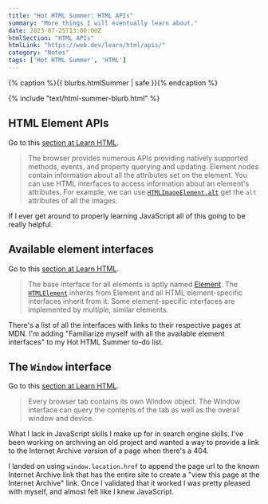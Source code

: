 ```yaml
---
title: "Hot HTML Summer: HTML APIs"
summary: "More things I will eventually learn about."
date: 2023-07-25T13:00:00Z
htmlSection: "HTML APIs"
htmlLink: "https://web.dev/learn/html/apis/"
category: "Notes"
tags: ['Hot HTML Summer', 'HTML']
---
```

{% caption %}{{ blurbs.htmlSummer | safe }}{% endcaption %}

{% include "text/html-summer-blurb.html" %}

## HTML Element APIs

Go to this [section at Learn HTML](https://web.dev/learn/html/apis/#html-element-apis).

> The browser provides numerous APIs providing natively supported methods, events, and property querying and updating. Element nodes contain information about all the attributes set on the element. You can use HTML interfaces to access information about an element's attributes. For example, we can use [`HTMLImageElement.alt`](https://developer.mozilla.org/docs/Web/API/HTMLImageElement/alt) get the `alt` attributes of all the images.

If I ever get around to properly learning JavaScript all of this going to be really helpful.

## Available element interfaces

Go to this [section at Learn HTML](https://web.dev/learn/html/apis/#available-element-interfaces).

> The base interface for all elements is aptly named [Element](https://developer.mozilla.org/docs/Web/API/Element). The [`HTMLElement`](https://developer.mozilla.org/docs/Web/API/HTMLElement) inherits from Element and all HTML element-specific interfaces inherit from it. Some element-specific interfaces are implemented by multiple, similar elements.

There's a list of all the interfaces with links to their respective pages at MDN. I'm adding "Familiarize myself with all the available element interfaces" to my Hot HTML Summer to-do list.

## The `Window` interface

Go to this [section at Learn HTML](https://web.dev/learn/html/apis/#the-window-interface).

> Every browser tab contains its own Window object. The Window interface can query the contents of the tab as well as the overall window and device.

What I lack in JavaScript skills I make up for in search engine skills. I've been working on archiving an old project and wanted a way to provide a link to the Internet Archive version of a page when there's a 404. 

I landed on using `window.location.href` to append the page url to the known Internet Archive link that has the entire site to create a "view this page at the Internet Archive" link. Once I validated that it worked  I was pretty pleased with myself, and almost felt like I knew JavaScript.

